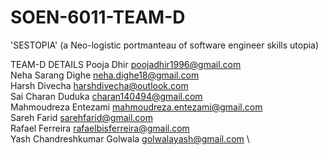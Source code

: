 # SOEN-6011-TEAM-D
 'SESTOPIA' (a Neo-logistic portmanteau of software engineer skills utopia)

TEAM-D DETAILS
Pooja	Dhir	poojadhir1996@gmail.com \
Neha Sarang	Dighe	neha.dighe18@gmail.com \
Harsh	Divecha	harshdivecha@outlook.com \
Sai Charan	Duduka	charan140494@gmail.com \
Mahmoudreza	Entezami	mahmoudreza.entezami@gmail.com \
Sareh	Farid	sarehfarid@gmail.com \
Rafael	Ferreira	rafaelbisferreira@gmail.com \
Yash Chandreshkumar	Golwala	golwalayash@gmail.com \
